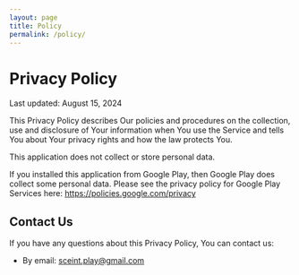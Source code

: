```yaml
---
layout: page
title: Policy
permalink: /policy/
---
```


# Privacy Policy

Last updated: August 15, 2024

This Privacy Policy describes Our policies and procedures on the collection, use and disclosure of Your information when You use the Service and tells You about Your privacy rights and how the law protects You.

This application does not collect or store personal data.

If you installed this application from Google Play, then Google Play does collect some personal data. Please see the privacy policy for Google Play Services here: https://policies.google.com/privacy

## Contact Us

If you have any questions about this Privacy Policy, You can contact us:


- By email: sceint.play@gmail.com
